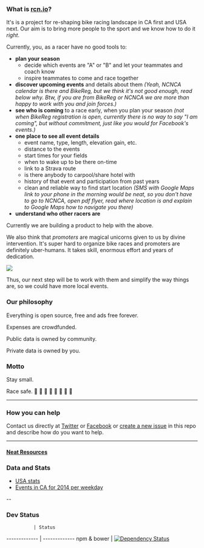 ### What is [rcn.io](http://rcn.io)?
It's is a project for re-shaping bike racing landscape in CA first and USA next. Our aim is to bring more people to the sport and we know how to do it _right_.

Currently, you, as a racer have no good tools to:
* **plan your season**
  * decide which events are "A" or "B" and let your teammates and coach know
  * inspire teammates to come and race together
* **discover upcoming events** and details about them _(Yeah, NCNCA calendar is there and BikeReg, but we think it's not good enough, read below why. Btw, if you are from BikeReg or NCNCA we are more than happy to work with you and join forces.)_
* **see who is coming** to a race early, when you plan your season _(not when BikeReg registration is open, currently there is no way to say "I am coming", but without commitment, just like you would for Facebook's events.)_
* **one place to see all event details**
  * event name, type, length, elevation gain,  etc.
  * distance to the events
  * start times for your fields
  * when to wake up to be there on-time
  * link to a Strava route
  * is there anybody to carpool/share hotel with
  * history of that event and participation from past years
  * clean and reliable way to find start location _(SMS with Google Maps link to your phone in the morning would be neat, so you don't have to go to NCNCA, open pdf flyer, read where location is and explain to Google Maps how to navigate you there)_
* **understand who other racers are**

Currently we are building a product to help with the above.

We also think that _promoters_ are magical unicorns given to us by divine intervention. It's super hard to organize bike races and promoters are definitely uber-humans. It takes skill, enormous effort and years of dedication.

![](https://media0.giphy.com/media/DkwtmuLxFafVm/200.gif)


Thus, our next step will be to work with them and simplify the way things are, so we could have more local events.

### Our philosophy

Everything is open source, free and ads free forever.

Expenses are crowdfunded.

Public data is owned by community.

Private data is owned by you.

### Motto

Stay small.

Race safe. :bicyclist: :bicyclist: :bicyclist: :bicyclist: :bicyclist: :bicyclist: :bicyclist: :bicyclist: 

---

### How you can help

Contact us directly at [Twitter](https://twitter.com/restuta) or [Facebook](https://www.facebook.com/anton.vynogradenko) or [create a new issue](https://github.com/Restuta/rcn.io/issues/new) in this repo and describe how do you want to help.


---

#### [Neat Resources](todo/links.md)

### Data and Stats

* [USA stats](https://docs.google.com/spreadsheets/d/1gWdb5VPyeVuQVCyz5bUIjCR7B_t7FKfSrZ2709Lu168/edit#gid=1220030557
)
* [Events in CA for 2014 per weekday](https://docs.google.com/spreadsheets/d/1KEXEXle1BXP6ZM9O9xoUePfI4GlJCW97E5uzcWjnvjY/edit#gid=1598404566)
 
--

### Dev Status

              | Status
------------- | -------------
npm & bower   | [![Dependency Status](https://www.versioneye.com/user/projects/564a9dfa4e32b60016000012/badge.svg?style=flat)](https://www.versioneye.com/user/projects/564a9dfa4e32b60016000012)

